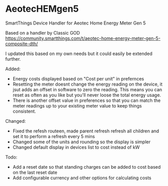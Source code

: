 # AeotecHEMgen5
SmartThings Device Handler for Aeotec Home Energy Meter Gen 5

Based on a handler by Classic GOD https://community.smartthings.com/t/aeotec-home-energy-meter-gen-5-composite-dth/

I updated this based on my own needs but it could easily be extended further.

Added:

* Energy costs displayed based on "Cost per unit" in prefernces
* Resetting the meter doesnt change the energy reading on the device, it jsut adds an offset in software to zero 
the reading. This means you can reset as often as you like but you'll never loose the total energy usage.
* There is another offset value in preferences so that you can match the meter readings up to your existing meter value to keep things consistent.

Changed:

* Fixed the refesh routeen, made parent refresh refresh all children and set it to perform a refresh every 5 mins
* Changed some of the units and rounding so the display is simpler
* Changed default display in devices list to cost instead of kW

Todo:

* Add a reset date so that standing charges can be added to cost based on the last reset date
* Add configurable currency and other options for calculating costs


